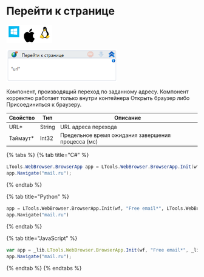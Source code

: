 # Перейти к странице

![](<../../../.gitbook/assets/image (100) (1) (1) (1) (1) (1) (252).png>)

![](<../../../.gitbook/assets/image (436).png>)

Компонент, производящий переход по заданному адресу. Компонент корректно работает только внутри контейнера Открыть браузер либо Присоединиться к браузеру.

| Свойство  | Тип    | Описание                                           |
| --------- | ------ | -------------------------------------------------- |
| URL\*     | String | URL адреса перехода                                |
| Таймаут\* | Int32  | Предельное время ожидания завершения процесса (мс) |

{% tabs %}
{% tab title="C#" %}
```csharp
LTools.WebBrowser.BrowserApp app = LTools.WebBrowser.BrowserApp.Init(wf, "Free email*", LTools.WebBrowser.Model.BrowserTypes_Short.IE);
app.Navigate("mail.ru");
```
{% endtab %}

{% tab title="Python" %}
```python
app = LTools.WebBrowser.BrowserApp.Init(wf, "Free email*", LTools.WebBrowser.Model.BrowserTypes_Short.IE)
app.Navigate("mail.ru")
```
{% endtab %}

{% tab title="JavaScript" %}
```javascript
var app = _lib.LTools.WebBrowser.BrowserApp.Init(wf, "Free email*", _lib.LTools.WebBrowser.Model.BrowserTypes_Short.IE);
app.Navigate("mail.ru");
```
{% endtab %}
{% endtabs %}
